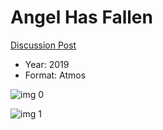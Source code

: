 # Angel Has Fallen

[Discussion Post](https://www.avsforum.com/threads/bass-eq-for-filtered-movies.2995212/post-58825108)

* Year: 2019
* Format: Atmos

![img 0](https://i.imgur.com/QtaXJWY.jpg)

![img 1](https://i.imgur.com/xRTUMrB.png)

